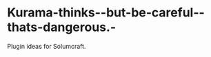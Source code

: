 Kurama-thinks--but-be-careful--thats-dangerous.-
================================================

Plugin ideas for Solumcraft. 
